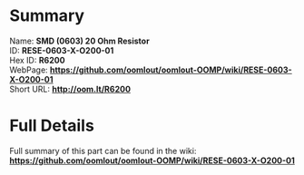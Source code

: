 
Summary
=================
  
Name: __SMD (0603) 20 Ohm Resistor__    
ID: __RESE-0603-X-O200-01__   
Hex ID: __R6200__   
WebPage: __https://github.com/oomlout/oomlout-OOMP/wiki/RESE-0603-X-O200-01__   
Short URL: __http://oom.lt/R6200__   

Full Details
==========================
Full summary of this part can be found in the wiki:   
__https://github.com/oomlout/oomlout-OOMP/wiki/RESE-0603-X-O200-01__    

